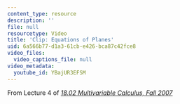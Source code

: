 ```yaml
---
content_type: resource
description: ''
file: null
resourcetype: Video
title: 'Clip: Equations of Planes'
uid: 6a566b77-d1a3-61cb-e426-bca87c42fce8
video_files:
  video_captions_file: null
video_metadata:
  youtube_id: YBajUR3EFSM
---
```


From Lecture 4 of [_18.02 Multivariable Calculus, Fall 2007_](/courses/18-02-multivariable-calculus-fall-2007/pages/video-lectures)